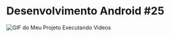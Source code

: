 # Desenvolvimento Android #25
<img src="Instalador/ExecutandoVideos.gif" alt="GIF do Meu Projeto Executando Videos">
